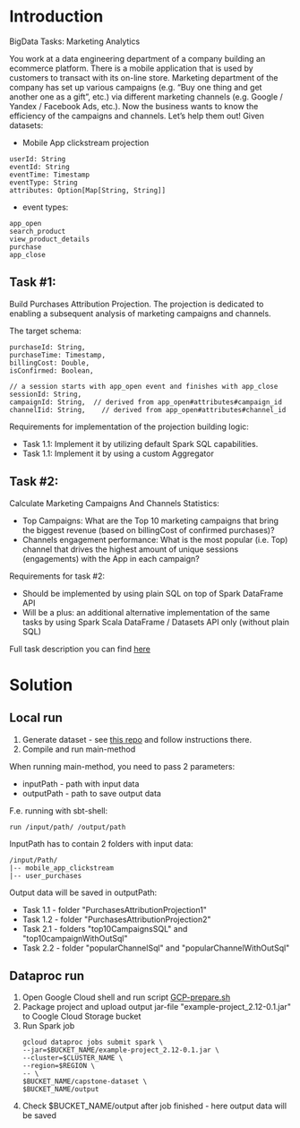 # Introduction

BigData Tasks: Marketing Analytics

You work at a data engineering department of a company building an ecommerce platform. There is a mobile application that is used by customers to transact with its on-line store. Marketing department of the company has set up various campaigns (e.g. “Buy one thing and get another one as a gift”, etc.)  via different marketing channels (e.g. Google / Yandex / Facebook Ads, etc.).
Now the business wants to know the efficiency of the campaigns and channels.
Let’s help them out!
Given datasets:

- Mobile App clickstream projection
```
userId: String
eventId: String
eventTime: Timestamp
eventType: String
attributes: Option[Map[String, String]]
```
   - event types:
```
app_open
search_product
view_product_details
purchase 
app_close
```

## Task #1:

Build Purchases Attribution Projection. The projection is dedicated to enabling a subsequent analysis of marketing campaigns and channels. 

The target schema:

```
purchaseId: String,
purchaseTime: Timestamp,
billingCost: Double,
isConfirmed: Boolean,

// a session starts with app_open event and finishes with app_close 
sessionId: String,
campaignId: String,  // derived from app_open#attributes#campaign_id
channelIid: String,    // derived from app_open#attributes#channel_id
```
Requirements for implementation of the projection building logic:
- Task 1.1: Implement it by utilizing default Spark SQL capabilities.
- Task 1.1: Implement it by using a custom Aggregator

## Task #2:
Calculate Marketing Campaigns And Channels Statistics: 
 - Top Campaigns:  What are the Top 10 marketing campaigns that bring the biggest revenue (based on billingCost of confirmed purchases)?
 - Channels engagement performance: What is the most popular (i.e. Top) channel that drives the highest amount of unique sessions (engagements)  with the App in each campaign?

Requirements for task #2:
- Should be implemented by using plain SQL on top of Spark DataFrame API
- Will be a plus: an additional alternative implementation of the same tasks by using Spark Scala DataFrame / Datasets  API only (without plain SQL)

Full task description you can find [here](
https://docs.google.com/document/d/e/2PACX-1vTnYKo-FpJQ2GL_YgVIfZeTMiu5bnnH-aTbBaOyxdzl43T2zm5nhe4YYPd7c44xItTk8Ot8teVfuFqf/pub)

# Solution 

## Local run

1. Generate dataset - see [this repo](https://github.com/gridu/INTRO_SPARK-SCALA_FOR_STUDENTS) and follow instructions there.
2. Compile and run main-method 

When running main-method, you need to pass 2 parameters:
* inputPath - path with input data
* outputPath - path to save output data

F.e. running with sbt-shell:
```
run /input/path/ /output/path
```
InputPath has to contain 2 folders with input data:
```
/input/Path/
|-- mobile_app_clickstream
|-- user_purchases
```

Output data will be saved in outputPath:
* Task 1.1 - folder "PurchasesAttributionProjection1"
* Task 1.2 - folder "PurchasesAttributionProjection2"
* Task 2.1 - folders "top10CampaignsSQL" and "top10campaignWithOutSql"
* Task 2.2 - folder "popularChannelSql" and "popularChannelWithOutSql"


## Dataproc run

1. Open Google Cloud shell and run script [GCP-prepare.sh]()
2. Package project and upload output jar-file "example-project_2.12-0.1.jar" to Coogle Cloud Storage bucket 
3. Run Spark job
   ```
   gcloud dataproc jobs submit spark \
   --jar=$BUCKET_NAME/example-project_2.12-0.1.jar \
   --cluster=$CLUSTER_NAME \
   --region=$REGION \
   -- \
   $BUCKET_NAME/capstone-dataset \
   $BUCKET_NAME/output
   ```
4. Check $BUCKET_NAME/output after job finished - here output data will be saved 
